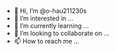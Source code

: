 - 👋 Hi, I’m @o-hau211230s
- 👀 I’m interested in ...
- 🌱 I’m currently learning ...
- 💞️ I’m looking to collaborate on ...
- 📫 How to reach me ...

<!---
o-hau211230s/o-hau211230s is a ✨ special ✨ repository because its `README.md` (this file) appears on your GitHub profile.
You can click the Preview link to take a look at your changes.
--->
